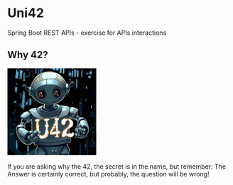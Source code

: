 # Uni42
Spring Boot REST APIs - exercise for APIs interactions

## Why 42?
<p float="left">
  <img src="https://github.com/nicola-residori/Uni42/blob/main/_logo.png" width="200"/>
  <p>If you are asking why the 42, the secret is in the name, but remember:
The Answer is certainly correct, but probably, the question will be wrong!</p> 
</p>
 
